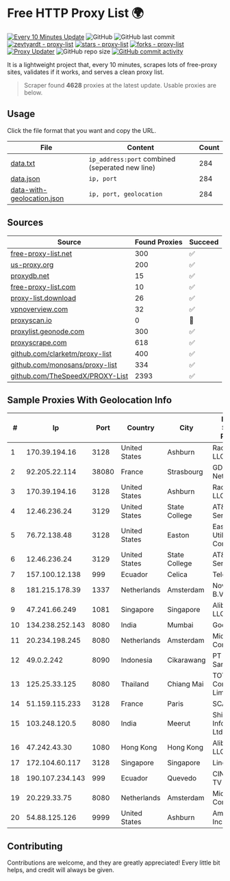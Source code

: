 
# Free HTTP Proxy List 🌍

[![Every 10 Minutes Update](https://github.com/mertguvencli/http-proxy-list/actions/workflows/main.yml/badge.svg?branch=main)](https://github.com/mertguvencli/http-proxy-list/actions/workflows/main.yml)
![GitHub](https://img.shields.io/github/license/mertguvencli/http-proxy-list)
![GitHub last commit](https://img.shields.io/github/last-commit/mertguvencli/http-proxy-list)
[![zevtyardt - proxy-list](https://img.shields.io/static/v1?label=zevtyardt&message=proxy-list&color=blue&logo=github)](https://github.com/zevtyardt/proxy-list "Go to GitHub repo")
[![stars - proxy-list](https://img.shields.io/github/stars/zevtyardt/proxy-list?style=social)](https://github.com/zevtyardt/proxy-list)
[![forks - proxy-list](https://img.shields.io/github/forks/zevtyardt/proxy-list?style=social)](https://github.com/zevtyardt/proxy-list)
[![Proxy Updater](https://github.com/zevtyardt/proxy-list/workflows/Proxy%20Updater/badge.svg)](https://github.com/zevtyardt/proxy-list/actions?query=workflow:"Proxy+Updater")
![GitHub repo size](https://img.shields.io/github/repo-size/zevtyardt/proxy-list)
[![GitHub commit activity](https://img.shields.io/github/commit-activity/m/zevtyardt/proxy-list?logo=commits)](https://github.com/zevtyardt/proxy-list/commits/main)

It is a lightweight project that, every 10 minutes, scrapes lots of free-proxy sites, validates if it works, and serves a clean proxy list.

> Scraper found **4628** proxies at the latest update. Usable proxies are below.

## Usage

Click the file format that you want and copy the URL.

|File|Content|Count|
|----|-------|-----|
|[data.txt](https://raw.githubusercontent.com/mertguvencli/http-proxy-list/main/proxy-list/data.txt)|`ip_address:port` combined (seperated new line)|284|
|[data.json](https://raw.githubusercontent.com/mertguvencli/http-proxy-list/main/proxy-list/data.json)|`ip, port`|284|
|[data-with-geolocation.json](https://raw.githubusercontent.com/mertguvencli/http-proxy-list/main/proxy-list/data-with-geolocation.json)|`ip, port, geolocation`|284|

## Sources

|Source|Found Proxies|Succeed|
|------|-------------|-------|
|[free-proxy-list.net](https://free-proxy-list.net)|300|✅|
|[us-proxy.org](https://www.us-proxy.org)|200|✅|
|[proxydb.net](http://proxydb.net)|15|✅|
|[free-proxy-list.com](https://free-proxy-list.com/?page=&port=&type%5B%5D=http&type%5B%5D=https&up_time=0&search=Search)|10|✅|
|[proxy-list.download](https://www.proxy-list.download/HTTP)|26|✅|
|[vpnoverview.com](https://vpnoverview.com/privacy/anonymous-browsing/free-proxy-servers)|32|✅|
|[proxyscan.io](https://www.proxyscan.io)|0|🚫|
|[proxylist.geonode.com](https://proxylist.geonode.com/api/proxy-list?limit=300&page=1&sort_by=lastChecked&sort_type=desc&protocols=http,https)|300|✅|
|[proxyscrape.com](https://api.proxyscrape.com/v2/?request=displayproxies&protocol=http&timeout=10000&country=all&ssl=all&anonymity=all)|618|✅|
|[github.com/clarketm/proxy-list](https://raw.githubusercontent.com/clarketm/proxy-list/master/proxy-list-raw.txt)|400|✅|
|[github.com/monosans/proxy-list](https://raw.githubusercontent.com/monosans/proxy-list/main/proxies/http.txt)|334|✅|
|[github.com/TheSpeedX/PROXY-List](https://raw.githubusercontent.com/TheSpeedX/PROXY-List/master/http.txt)|2393|✅|


## Sample Proxies With Geolocation Info

|#|Ip|Port|Country|City|Internet Service Provider|
|-|--|----|-------|----|-------------------------|
|1|170.39.194.16|3128|United States|Ashburn|Rackdog, LLC|
|2|92.205.22.114|38080|France|Strasbourg|GD MASS Network|
|3|170.39.194.16|3128|United States|Ashburn|Rackdog, LLC|
|4|12.46.236.24|3129|United States|State College|AT&T Services, Inc.|
|5|76.72.138.48|3128|United States|Easton|Easton Utilities Commission|
|6|12.46.236.24|3129|United States|State College|AT&T Services, Inc.|
|7|157.100.12.138|999|Ecuador|Celica|Telconet S.A|
|8|181.215.178.39|1337|Netherlands|Amsterdam|NovoServe B.V.|
|9|47.241.66.249|1081|Singapore|Singapore|Alibaba.com LLC|
|10|134.238.252.143|8080|India|Mumbai|Google LLC|
|11|20.234.198.245|8080|Netherlands|Amsterdam|Microsoft Corporation|
|12|49.0.2.242|8090|Indonesia|Cikarawang|PT Usaha Adi Sanggoro|
|13|125.25.33.125|8080|Thailand|Chiang Mai|TOT Public Company Limited|
|14|51.159.115.233|3128|France|Paris|SCALEWAY|
|15|103.248.120.5|8080|India|Meerut|Shivansh Infotech pvt Ltd|
|16|47.242.43.30|1080|Hong Kong|Hong Kong|Alibaba.com LLC|
|17|172.104.60.117|3128|Singapore|Singapore|Linode, LLC|
|18|190.107.234.143|999|Ecuador|Quevedo|CINECABLE TV|
|19|20.229.33.75|8080|Netherlands|Amsterdam|Microsoft Corporation|
|20|54.88.125.126|9999|United States|Ashburn|Amazon.com, Inc.|



## Contributing

Contributions are welcome, and they are greatly appreciated! Every
little bit helps, and credit will always be given.

